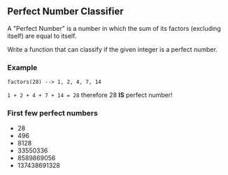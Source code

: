 ## Perfect Number Classifier

A "Perfect Number" is a number in which the sum of its factors (excluding itself) are equal to itself.

Write a function that can classify if the given integer is a perfect number.

### Example

`factors(28) --> 1, 2, 4, 7, 14`

`1 + 2 + 4 + 7 + 14 = 28` therefore 28 **IS** perfect number!

### First few perfect numbers

* 28
* 496
* 8128
* 33550336
* 8589869056
* 137438691328